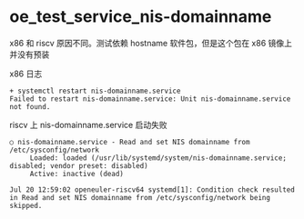 # oe_test_service_nis-domainname

x86 和 riscv 原因不同。测试依赖 hostname 软件包，但是这个包在 x86 镜像上并没有预装

x86 日志

```
+ systemctl restart nis-domainname.service
Failed to restart nis-domainname.service: Unit nis-domainname.service not found.
```

riscv 上 nis-domainname.service 启动失败

```
○ nis-domainname.service - Read and set NIS domainname from /etc/sysconfig/network
     Loaded: loaded (/usr/lib/systemd/system/nis-domainname.service; disabled; vendor preset: disabled)
     Active: inactive (dead)

Jul 20 12:59:02 openeuler-riscv64 systemd[1]: Condition check resulted in Read and set NIS domainname from /etc/sysconfig/network being skipped.
```

